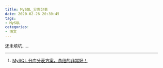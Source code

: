 ```yaml
---
title: MySQL_分库分表
date: 2020-02-26 20:30:45
tags: 
- MySQL
categories: 
- 博文
---
```


还未填坑......


---
1. [MySQL 分库分表方案，总结的非常好！](https://mp.weixin.qq.com/s?__biz=MjM5NzMyMjUwMg==&mid=2247483970&idx=1&sn=d864b88ccd3c90878f3ddfb41e1f2220&chksm=a6da882b91ad013daf03eecf77725751abeef76fcb2d0777809c64d2ab9cfaf9c9c6987c7499&mpshare=1&scene=1&srcid=02269DRVKkj2oGIWkYLaoWsP&sharer_sharetime=1582723262925&sharer_shareid=0a5f0581869913747e54ca097f77ea2b&key=d9c35d22f9135c5ec7daa4e7e97f10aa42cbdfcab4ff49595ba842a971eb4383b4bbacaeb2a68cdabcefe2d365139a19f724e967cc3e6a4bf2d288f6e0ca9fe428a6065c8e57db3488481093eb8781fc&ascene=1&uin=MTA4MTU0ODIyMg%3D%3D&devicetype=Windows+7&version=6208006f&lang=zh_CN&exportkey=AW05tKRa8IUJCtLhkFweq3w%3D&pass_ticket=eYprKboj%2F%2FVkb9z2n1rVgrNb833slBE0lMIXwN27FvVBipjBM67fSOf2ZckEmBBo)

